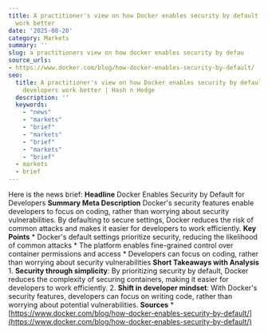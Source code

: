 ```yaml
---
title: A practitioner's view on how Docker enables security by default and makes developers
  work better
date: '2025-08-20'
category: Markets
summary: ''
slug: a practitioners view on how docker enables security by defau
source_urls:
- https://www.docker.com/blog/how-docker-enables-security-by-default/
seo:
  title: A practitioner's view on how Docker enables security by default and makes
    developers work better | Hash n Hedge
  description: ''
  keywords:
    - "news"
    - "markets"
    - "brief"
    - "markets"
    - "brief"
    - "markets"
    - "brief"
  - markets
  - brief
---
```


Here is the news brief:  **Headline** Docker Enables Security by Default for Developers  **Summary Meta Description** Docker's security features enable developers to focus on coding, rather than worrying about security vulnerabilities. By defaulting to secure settings, Docker reduces the risk of common attacks and makes it easier for developers to work efficiently.  **Key Points**  * Docker's default settings prioritize security, reducing the likelihood of common attacks * The platform enables fine-grained control over container permissions and access * Developers can focus on coding, rather than worrying about security vulnerabilities  **Short Takeaways with Analysis**  1. **Security through simplicity**: By prioritizing security by default, Docker reduces the complexity of securing containers, making it easier for developers to work efficiently. 2. **Shift in developer mindset**: With Docker's security features, developers can focus on writing code, rather than worrying about potential vulnerabilities.  **Sources** * [https://www.docker.com/blog/how-docker-enables-security-by-default/](https://www.docker.com/blog/how-docker-enables-security-by-default/) 
